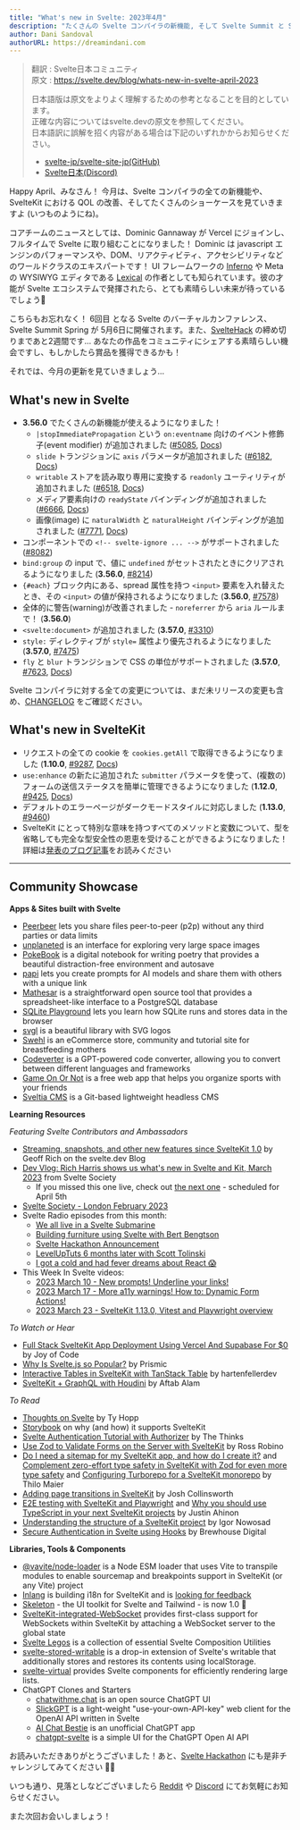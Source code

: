 ```yaml
---
title: "What's new in Svelte: 2023年4月"
description: "たくさんの Svelte コンパイラの新機能, そして Svelte Summit と SvelteHack"
author: Dani Sandoval
authorURL: https://dreamindani.com
---
```

> 翻訳 : Svelte日本コミュニティ  
> 原文 : https://svelte.dev/blog/whats-new-in-svelte-april-2023
> 
> 日本語版は原文をよりよく理解するための参考となることを目的としています。  
> 正確な内容についてはsvelte.devの原文を参照してください。  
> 日本語訳に誤解を招く内容がある場合は下記のいずれかからお知らせください。
> - [svelte-jp/svelte-site-jp(GitHub)](https://github.com/svelte-jp/svelte-site-jp)
> - [Svelte日本(Discord)](https://discord.com/invite/YTXq3ZtBbx)

Happy April、みなさん！ 今月は、Svelte コンパイラの全ての新機能や、SvelteKit における QOL の改善、そしてたくさんのショーケースを見ていきますよ (いつものようにね)。

コアチームのニュースとしては、Dominic Gannaway が Vercel にジョインし、フルタイムで Svelte に取り組むことになりました！ Dominic は javascript エンジンのパフォーマンスや、DOM、リアクティビティ、アクセシビリティなどのワールドクラスのエキスパートです！ UI フレームワークの [Inferno](https://www.infernojs.org/) や Meta の WYSIWYG エディタである [Lexical](https://lexical.dev/) の作者としても知られています。彼の才能が Svelte エコシステムで発揮されたら、とても素晴らしい未来が待っているでしょう🌱

こちらもお忘れなく！ 6回目 となる Svelte のバーチャルカンファレンス、Svelte Summit Spring が 5月6日に開催されます。また、[SvelteHack](https://hack.sveltesociety.dev/) の締め切りまであと2週間です… あなたの作品をコミュニティにシェアする素晴らしい機会ですし、もしかしたら賞品を獲得できるかも！

それでは、今月の更新を見ていきましょう…

## What's new in Svelte
- **3.56.0** でたくさんの新機能が使えるようになりました！
  - `|stopImmediatePropagation` という `on:eventname` 向けのイベント修飾子(event modifier) が追加されました ([#5085](https://github.com/sveltejs/svelte/issues/5085), [Docs](https://svelte.jp/docs#template-syntax-element-directives-on-eventname))
  - `slide` トランジションに `axis` パラメータが追加されました ([#6182](https://github.com/sveltejs/svelte/issues/6182), [Docs](https://svelte.jp/docs#run-time-svelte-transition-slide))
  - `writable` ストアを読み取り専用に変換する `readonly` ユーティリティが追加されました ([#6518](https://github.com/sveltejs/svelte/pull/6518), [Docs](https://svelte.jp/docs#run-time-svelte-store-writable))
  - メディア要素向けの `readyState` バインディングが追加されました ([#6666](https://github.com/sveltejs/svelte/issues/6666), [Docs](https://svelte.jp/docs#template-syntax-element-directives-bind-property-media-element-bindings))
  - 画像(image) に `naturalWidth` と `naturalHeight` バインディングが追加されました ([#7771](https://github.com/sveltejs/svelte/issues/7771), [Docs](https://svelte.jp/docs#template-syntax-element-directives-bind-property-image-element-bindings))
- コンポーネントでの `<!-- svelte-ignore ... -->` がサポートされました ([#8082](https://github.com/sveltejs/svelte/issues/8082))
- `bind:group` の input で、値に `undefined` がセットされたときにクリアされるようになりました (**3.56.0**, [#8214](https://github.com/sveltejs/svelte/issues/8214))
- `{#each}` ブロック内にある、spread 属性を持つ `<input>` 要素を入れ替えたとき、その `<input>` の値が保持されるようになりました (**3.56.0**, [#7578](https://github.com/sveltejs/svelte/issues/7578))
- 全体的に警告(warning)が改善されました - `noreferrer` から `aria` ルールまで！ (**3.56.0**)
- `<svelte:document>` が追加されました (**3.57.0**, [#3310](https://github.com/sveltejs/svelte/issues/3310))
- `style:` ディレクティブが `style=` 属性より優先されるようになりました (**3.57.0**, [#7475](https://github.com/sveltejs/svelte/issues/7475))
- `fly` と `blur` トランジションで CSS の単位がサポートされました (**3.57.0**, [#7623](https://github.com/sveltejs/svelte/pull/7623), [Docs](https://svelte.jp/docs#run-time-svelte-transition))

Svelte コンパイラに対する全ての変更については、まだ未リリースの変更も含め、[CHANGELOG](https://github.com/sveltejs/svelte/blob/master/CHANGELOG.md)  をご確認ください。

## What's new in SvelteKit
- リクエストの全ての cookie を `cookies.getAll` で取得できるようになりました (**1.10.0**, [#9287](https://github.com/sveltejs/kit/pull/9287), [Docs](https://kit.svelte.jp/docs/types#public-types-cookies))
- `use:enhance` の新たに追加された `submitter` パラメータを使って、(複数の) フォームの送信ステータスを簡単に管理できるようになりました (**1.12.0**, [#9425](https://github.com/sveltejs/kit/pull/9425), [Docs](https://kit.svelte.jp/docs/types#public-types-submitfunction))
- デフォルトのエラーページがダークモードスタイルに対応しました (**1.13.0**, [#9460](https://github.com/sveltejs/kit/pull/9460))
- SvelteKit にとって特別な意味を持つすべてのメソッドと変数について、型を省略しても完全な型安全性の恩恵を受けることができるようになりました！ 詳細は[発表のブログ記事](https://svelte.jp/blog/zero-config-type-safety)をお読みください
---

## Community Showcase

**Apps & Sites built with Svelte**
- [Peerbeer](https://peer.beer/) lets you share files peer-to-peer (p2p) without any third parties or data limits
- [unplaneted](https://unplaneted.com/) is an interface for exploring very large space images
- [PokeBook](https://github.com/pokegh0st/pokebook) is a digital notebook for writing poetry that provides a beautiful distraction-free environment and autosave
- [papi](https://papi.run/) lets you create prompts for AI models and share them with others with a unique link
- [Mathesar](https://github.com/centerofci/mathesar) is a straightforward open source tool that provides a spreadsheet-like interface to a PostgreSQL database
- [SQLite Playground](https://neil.macmunn.com/sqlite#) lets you learn how SQLite runs and stores data in the browser
- [svgl](https://github.com/pheralb/svgl) is a beautiful library with SVG logos
- [Swehl](https://swehl.com/) is an eCommerce store, community and tutorial site for breastfeeding mothers
- [Codeverter](https://github.com/TGlide/codeverter) is a GPT-powered code converter, allowing you to convert between different languages and frameworks
- [Game On Or Not](https://gameonornot.com/) is a free web app that helps you organize sports with your friends
- [Sveltia CMS](https://github.com/sveltia/sveltia-cms) is a Git-based lightweight headless CMS

**Learning Resources**

_Featuring Svelte Contributors and Ambassadors_
- [Streaming, snapshots, and other new features since SvelteKit 1.0](https://svelte.jp/blog/streaming-snapshots-sveltekit) by Geoff Rich on the svelte.dev Blog
- [Dev Vlog: Rich Harris shows us what's new in Svelte and Kit, March 2023](https://www.youtube.com/watch?v=vgXgex5E-8g) from Svelte Society
  - If you missed this one live, check out [the next one](https://www.youtube.com/watch?v=MJHO6FSioPI) - scheduled for April 5th
- [Svelte Society - London February 2023](https://www.youtube.com/watch?v=RkQ_f7XxdMI)
- Svelte Radio episodes from this month:
  - [We all live in a Svelte Submarine](https://www.svelteradio.com/episodes/we-all-live-in-a-svelte-submarine)
  - [Building furniture using Svelte with Bert Bengtson](https://www.svelteradio.com/episodes/building-furniture-using-svelte-with-bert-bengtson)
  - [Svelte Hackathon Announcement](https://www.svelteradio.com/episodes/svelte-hackathon-announcement)
  - [LevelUpTuts 6 months later with Scott Tolinski](https://www.svelteradio.com/episodes/leveluptuts-6-months-later-with-scott-tolinski)
  - [I got a cold and had fever dreams about React 😱](https://www.svelteradio.com/episodes/i-got-a-cold-and-had-fever-dreams-about-react)
- This Week In Svelte videos:
  - [2023 March 10 - New prompts! Underline your links!](https://www.youtube.com/watch?v=WiCjQVoE-3k)
  - [2023 March 17 - More a11y warnings! How to: Dynamic Form Actions!](https://www.youtube.com/watch?v=sRhZQ-2VxVU)
  - [2023 March 23 - SvelteKit 1.13.0, Vitest and Playwright overview](https://www.youtube.com/watch?v=vpbhsbg2otg)

_To Watch or Hear_
- [Full Stack SvelteKit App Deployment Using Vercel And Supabase For $0](https://www.youtube.com/watch?v=uAF4Yd-gddo) by Joy of Code
- [Why Is Svelte.js so Popular?](https://www.youtube.com/watch?v=73Y8Yyg54zc) by Prismic
- [Interactive Tables in SvelteKit with TanStack Table](https://www.youtube.com/watch?v=-Zuo3UWjjI8) by hartenfellerdev
- [SvelteKit + GraphQL with Houdini](https://www.youtube.com/watch?v=ADnaRwQZfqw&list=PLm0ILX0LGQk_220vvpsbyXH2VesRlCm-E) by Aftab Alam


_To Read_
- [Thoughts on Svelte](https://tyhopp.com/notes/thoughts-on-svelte) by Ty Hopp
- [Storybook](https://storybook.js.org/blog/storybook-for-sveltekit/) on why (and how) it supports SvelteKit
- [Svelte Authentication Tutorial with Authorizer](https://thethinks.vercel.app/blog/svelte-authorizer) by The Thinks
- [Use Zod to Validate Forms on the Server with SvelteKit](https://blog.robino.dev/posts/svelte-zod-error) by Ross Robino
- [Do I need a sitemap for my SvelteKit app, and how do I create it?](https://maier.tech/posts/do-i-need-a-sitemap-for-my-sveltekit-app-and-how-do-i-create-it) and [Complement zero-effort type safety in SvelteKit with Zod for even more type safety](https://maier.tech/posts/complement-zero-effort-type-safety-in-sveltekit-with-zod-for-even-more-type-safety) and [Configuring Turborepo for a SvelteKit monorepo](https://maier.tech/posts/configuring-turborepo-for-a-sveltekit-monorepo) by Thilo Maier
- [Adding page transitions in SvelteKit](https://joshcollinsworth.com/blog/sveltekit-page-transitions) by Josh Collinsworth
- [E2E testing with SvelteKit and Playwright](https://www.okupter.com/blog/e2e-testing-with-sveltekit-and-playwright) and [Why you should use TypeScript in your next SvelteKit projects](https://www.okupter.com/blog/sveltekit-with-typescript) by Justin Ahinon
- [Understanding the structure of a SvelteKit project](https://www.inow.dev/understanding-the-structure-of-a-svelte-kit-project/) by Igor Nowosad
- [Secure Authentication in Svelte using Hooks](https://dev.to/brewhousedigital/secure-authentication-in-svelte-using-hooks-k5j) by Brewhouse Digital

**Libraries, Tools & Components**
- [@vavite/node-loader](https://github.com/cyco130/vavite/tree/main/packages/node-loader) is a Node ESM loader that uses Vite to transpile modules to enable sourcemap and breakpoints support in SvelteKit (or any Vite) project
- [Inlang](https://github.com/inlang/inlang) is building i18n for SvelteKit and is [looking for feedback](https://www.reddit.com/r/sveltejs/comments/11ydtui/sveltekit_and_i18n_lets_finally_solve_this_never/)
- [Skeleton](https://www.skeleton.dev/) - the UI toolkit for Svelte and Tailwind - is now 1.0 🎉
- [SvelteKit-integrated-WebSocket](https://github.com/suhaildawood/SvelteKit-integrated-WebSocket) provides first-class support for WebSockets within SvelteKit by attaching a WebSocket server to the global state
- [Svelte Legos](https://github.com/ankurrsinghal/svelte-legos) is a collection of essential Svelte Composition Utilities 
- [svelte-stored-writable](https://github.com/efstajas/svelte-stored-writable) is a drop-in extension of Svelte's writable that additionally stores and restores its contents using localStorage.
- [svelte-virtual](https://github.com/ghostebony/svelte-virtual) provides Svelte components for efficiently rendering large lists.
- ChatGPT Clones and Starters
  - [chatwithme.chat](https://github.com/kierangilliam/chatwithme.chat) is an open source ChatGPT UI
  - [SlickGPT](https://github.com/ShipBit/slickgpt) is a light-weight "use-your-own-API-key" web client for the OpenAI API written in Svelte
  - [AI Chat Bestie](https://github.com/KTruong008/aichatbestie) is an unofficial ChatGPT app
  - [chatgpt-svelte](https://github.com/ichbtrv/chatgpt-svelte) is a simple UI for the ChatGPT Open AI API 

お読みいただきありがとうございました！あと、[Svelte Hackathon](https://hack.sveltesociety.dev/) にも是非チャレンジしてみてください 🧑‍💻

いつも通り、見落としなどございましたら [Reddit](https://www.reddit.com/r/sveltejs/) や [Discord](https://discord.gg/svelte) にてお気軽にお知らせください。

また次回お会いしましょう！
